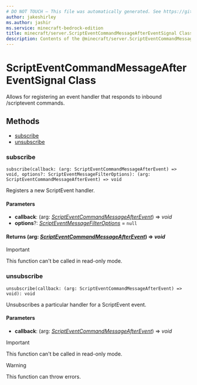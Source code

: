 ```yaml
---
# DO NOT TOUCH — This file was automatically generated. See https://github.com/mojang/minecraftapidocsgenerator to modify descriptions, examples, etc.
author: jakeshirley
ms.author: jashir
ms.service: minecraft-bedrock-edition
title: minecraft/server.ScriptEventCommandMessageAfterEventSignal Class
description: Contents of the @minecraft/server.ScriptEventCommandMessageAfterEventSignal class.
---
```

# ScriptEventCommandMessageAfterEventSignal Class

Allows for registering an event handler that responds to inbound /scriptevent commands.

## Methods
- [subscribe](#subscribe)
- [unsubscribe](#unsubscribe)

### **subscribe**
`
subscribe(callback: (arg: ScriptEventCommandMessageAfterEvent) => void, options?: ScriptEventMessageFilterOptions): (arg: ScriptEventCommandMessageAfterEvent) => void
`

Registers a new ScriptEvent handler.

#### **Parameters**
- **callback**: (arg: [*ScriptEventCommandMessageAfterEvent*](ScriptEventCommandMessageAfterEvent.md)) => *void*
- **options**?: [*ScriptEventMessageFilterOptions*](ScriptEventMessageFilterOptions.md) = `null`

#### **Returns** (arg: [*ScriptEventCommandMessageAfterEvent*](ScriptEventCommandMessageAfterEvent.md)) => *void*

> [!IMPORTANT]
> This function can't be called in read-only mode.

### **unsubscribe**
`
unsubscribe(callback: (arg: ScriptEventCommandMessageAfterEvent) => void): void
`

Unsubscribes a particular handler for a ScriptEvent event.

#### **Parameters**
- **callback**: (arg: [*ScriptEventCommandMessageAfterEvent*](ScriptEventCommandMessageAfterEvent.md)) => *void*

> [!IMPORTANT]
> This function can't be called in read-only mode.

> [!WARNING]
> This function can throw errors.
